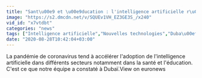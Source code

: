 ```yaml
---
title: "Sant\u00e9 et \u00e9ducation : l'intelligence artificielle r\u00e9pond \u00e0 la pand\u00e9mie"
image: "https://s2.dmcdn.net/v/SQUEv1VH_EZ3GE3S_/x240"
vid_id: "x7vtdbt"
categories: "news"
tags: ["Intelligence artificielle","Nouvelles technologies","Duba\u00ef Emirats arabes Unis"]
date: "2020-08-28T10:42:04+03:00"
---
```

La pandémie de coronavirus tend à accélérer l'adoption de l'intelligence artificielle dans différents secteurs notamment dans la santé et l'éducation. C'est ce que notre équipe a constaté à Dubaï.View on euronews
